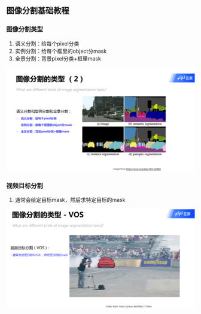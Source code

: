 ## 图像分割基础教程

### 图像分割类型
1. 语义分割：给每个pixel分类
2. 实例分割：给每个框里的object分mask
3. 全景分割：背景pixel分类+框里mask  

![](./images/图像分割的类型.png)

### 视频目标分割
1. 通常会给定目标mask，然后求特定目标的mask

![](./images/视频目标分割.png)


